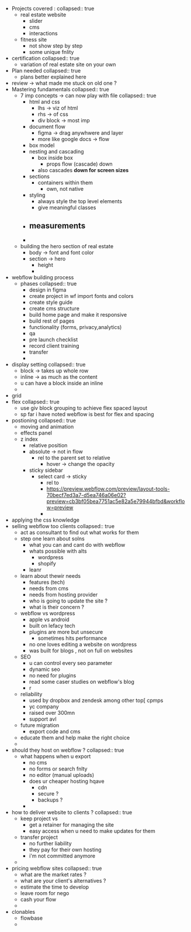 - Projects covered :
  collapsed:: true
	- real estate website
		- slider
		- cms
		- interactions
	- fitness site
		- not show step by step
		- some unique fnlity
- certification
  collapsed:: true
	- variation of real estate site on your own
- Plan needed
  collapsed:: true
	- plans better explained here
- review -> what made me stuck on old one ?
- Mastering fundamentals
  collapsed:: true
	- 7 imp concepts -> can now play with file
	  collapsed:: true
		- html and css
			- lhs -> viz of html
			- rhs -> of css
			- div block -> most imp
		- document flow
			- figma -> drag anywhwere and layer
			- more like google docs -> flow
		- box model
		- nesting and cascading
			- box inside box
				- props flow (cascade) down
			- also cascades **down for screen sizes**
		- sections
			- containers within them
				- own, not native
		- styling
			- always style the top level elements
			- give meaningful classes
		- measurements
			-
		-
	- building the hero section of real estate
		- body -> font and font color
		- section -> hero
			- height
			-
- webflow building  process
	- phases
	  collapsed:: true
		- design in figma
		- create project in wf import fonts and colors
		- create style guide
		- create cms structure
		- build home page and make it responsive
		- build rest of pages
		- functionality (forms, privacy,analytics)
		- qa
		- pre launch checklist
		- record client training
		- transfer
		-
- display setting
  collapsed:: true
	- block -> takes up whole row
	- inline -> as much as the content
	- u can have  a block inside an inline
	-
- grid
- flex
  collapsed:: true
	- use giv block grouping to achieve flex spaced layout
	- sp far i have noted webflow is best for flex and spacing
- postioning
  collapsed:: true
	- moving and animation
	- effects panel
	- z index
		- relative position
		- absolute -> not in flow
			- rel to the parent set to relative
				- hover -> change the opacity
		- sticky sidebar
			- select card -> sticky
				- rel to
				- https://preview.webflow.com/preview/layout-tools-70becf7ed3a7-d5ea746a06e02?preview=cb3bf05bea7751ac5e82a5e79944bfbd&workflow=preview
				-
- applying the css knowledge
- selling webflow too clients
  collapsed:: true
	- act as consultant to find out what works for them
	- step one learn about solns
		- what you can and cant do with webflow
		- whats possible with alts
			- wordpress
			- shopify
		- leanr
	- learn about thewir needs
		- features (tech)
		- needs from cms
		- needs from hosting provider
		- who is going to update the site ?
		- what is their concern ?
	- webflow vs wordpress
		- apple vs android
		- built on lefacy tech
		- plugins are more but unsecure
			- sometimes hits performance
		- no one loves editing a website on wordpress
		- was built for  blogs , not on full on websites
	- SEO
		- u can control every seo parameter
		- dynamic seo
		- no need for plugins
		- read some caser studies on webflow's blog
		- r
	- reliability
		- used by dropbox and zendesk among other top[ cpmps
		- yc company
		- raised over 300mn
		- support avl
	- future migration
		- export code and cms
	- educate them and help make the right choice
	-
- should they host on webflow ?
  collapsed:: true
	- what happens when u export
		- no cms
		- no forms or search fnlty
		- no editor (manual uploads)
		- does ur cheaper hosting hqave
			- cdn
			- secure ?
			- backups ?
		-
- how to deliver website to clients ?
  collapsed:: true
	- keep project vs
		- get a retainer for managing the site
		- easy access when u need to make updates for them
	- transfer project
		- no further liability
		- they pay for their own hosting
		- i'm not committed anymore
	-
- pricing webflow sites
  collapsed:: true
	- what are the market rates ?
	- what are your client's alternatives ?
	- estimate the time to develop
	- leave room for nego
	- cash your flow
	-
- clonables
	- flowbase
	-